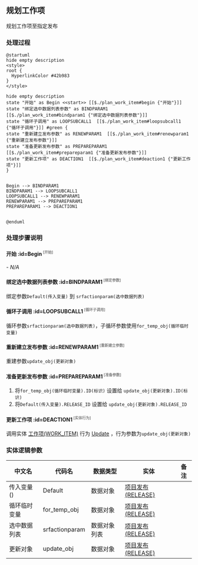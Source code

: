 ## 规划工作项 <!-- {docsify-ignore-all} -->

   规划工作项至指定发布

### 处理过程

```plantuml
@startuml
hide empty description
<style>
root {
  HyperlinkColor #42b983
}
</style>

hide empty description
state "开始" as Begin <<start>> [[$./plan_work_item#begin {"开始"}]]
state "绑定选中数据列表参数" as BINDPARAM1  [[$./plan_work_item#bindparam1 {"绑定选中数据列表参数"}]]
state "循环子调用" as LOOPSUBCALL1  [[$./plan_work_item#loopsubcall1 {"循环子调用"}]] #green {
state "重新建立发布参数" as RENEWPARAM1  [[$./plan_work_item#renewparam1 {"重新建立发布参数"}]]
state "准备更新发布参数" as PREPAREPARAM1  [[$./plan_work_item#prepareparam1 {"准备更新发布参数"}]]
state "更新工作项" as DEACTION1  [[$./plan_work_item#deaction1 {"更新工作项"}]]
}


Begin --> BINDPARAM1
BINDPARAM1 --> LOOPSUBCALL1
LOOPSUBCALL1 --> RENEWPARAM1
RENEWPARAM1 --> PREPAREPARAM1
PREPAREPARAM1 --> DEACTION1


@enduml
```


### 处理步骤说明

#### 开始 :id=Begin<sup class="footnote-symbol"> <font color=gray size=1>[开始]</font></sup>



*- N/A*
#### 绑定选中数据列表参数 :id=BINDPARAM1<sup class="footnote-symbol"> <font color=gray size=1>[绑定参数]</font></sup>



绑定参数`Default(传入变量)` 到 `srfactionparam(选中数据列表)`
#### 循环子调用 :id=LOOPSUBCALL1<sup class="footnote-symbol"> <font color=gray size=1>[循环子调用]</font></sup>



循环参数`srfactionparam(选中数据列表)`，子循环参数使用`for_temp_obj(循环临时变量)`
#### 重新建立发布参数 :id=RENEWPARAM1<sup class="footnote-symbol"> <font color=gray size=1>[重新建立参数]</font></sup>



重建参数```update_obj(更新对象)```
#### 准备更新发布参数 :id=PREPAREPARAM1<sup class="footnote-symbol"> <font color=gray size=1>[准备参数]</font></sup>



1. 将`for_temp_obj(循环临时变量).ID(标识)` 设置给  `update_obj(更新对象).ID(标识)`
2. 将`Default(传入变量).RELEASE_ID` 设置给  `update_obj(更新对象).RELEASE_ID`

#### 更新工作项 :id=DEACTION1<sup class="footnote-symbol"> <font color=gray size=1>[实体行为]</font></sup>



调用实体 [工作项(WORK_ITEM)](module/ProjMgmt/work_item.md) 行为 [Update](module/ProjMgmt/work_item#行为) ，行为参数为`update_obj(更新对象)`



### 实体逻辑参数

|    中文名   |    代码名    |  数据类型    |  实体   |备注 |
| --------| --------| -------- | -------- | --------   |
|传入变量(<i class="fa fa-check"/></i>)|Default|数据对象|[项目发布(RELEASE)](module/ProjMgmt/release.md)||
|循环临时变量|for_temp_obj|数据对象|[项目发布(RELEASE)](module/ProjMgmt/release.md)||
|选中数据列表|srfactionparam|数据对象列表|[项目发布(RELEASE)](module/ProjMgmt/release.md)||
|更新对象|update_obj|数据对象|[项目发布(RELEASE)](module/ProjMgmt/release.md)||
